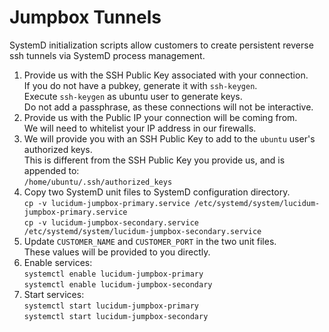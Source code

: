 # Jumpbox Tunnels

SystemD initialization scripts allow customers to create persistent reverse ssh tunnels via SystemD process management.
  1. Provide us with the SSH Public Key associated with your connection.\
     If you do not have a pubkey, generate it with `ssh-keygen`.\
     Execute `ssh-keygen` as ubuntu user to generate keys.\
     Do not add a passphrase, as these connections will not be interactive.
  2. Provide us with the Public IP your connection will be coming from. \
     We will need to whitelist your IP address in our firewalls.
  3. We will provide you with an SSH Public Key to add to the `ubuntu` user's authorized keys.\
     This is different from the SSH Public Key you provide us, and is appended to:\
     `/home/ubuntu/.ssh/authorized_keys`
  4. Copy two SystemD unit files to SystemD configuration directory.\
     `cp -v lucidum-jumpbox-primary.service /etc/systemd/system/lucidum-jumpbox-primary.service`\
     `cp -v lucidum-jumpbox-secondary.service /etc/systemd/system/lucidum-jumpbox-secondary.service`
  5. Update `CUSTOMER_NAME` and `CUSTOMER_PORT` in the two unit files.\
     These values will be provided to you directly.
  6. Enable services:\
     `systemctl enable lucidum-jumpbox-primary`\
     `systemctl enable lucidum-jumpbox-secondary`
  7. Start services:\
     `systemctl start lucidum-jumpbox-primary`\
     `systemctl start lucidum-jumpbox-secondary`
